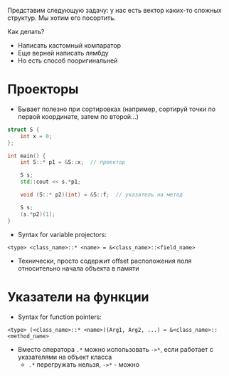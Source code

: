 Представим следующую задачу: у нас есть вектор каких-то сложных структур. Мы хотим его посортить.

Как делать?
- Написать кастомный компаратор
- Еще верней написать лямбду
- Но есть способ пооригинальней

# Проекторы
- Бывает полезно при сортировках (например, сортируй точки по первой координате, затем по второй...)

```cpp
struct S {
    int x = 0;
};

int main() {
    int S::* p1 = &S::x;  // проектор

    S s;
    std::cout << s.*p1;

	void (S::* p2)(int) = &S::f;  // указатель на метод

    S s;
    (s.*p2)(1);
}
```

- Syntax for variable projectors:
```
<type> <class_name>::* <name> = &<class_name>::<field_name>
```
- Технически, просто содержит offset расположения поля относительно начала объекта в памяти

# Указатели на функции
- Syntax for function pointers: 
```
<type> (<class_name>::* <name>)(Arg1, Arg2, ...) = &<class_name>::<method_name>
```
- Вместо оператора `.*` можно использовать `->*`, если работает с указателями на объект класса
	- `.*` перегружать нельзя, `->*` - можно
